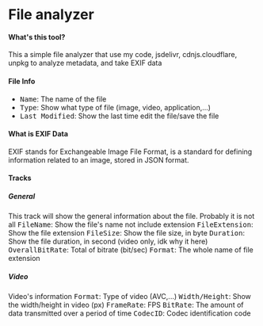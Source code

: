 # File analyzer

#### What's this tool?
This a simple file analyzer that use my code, jsdelivr, cdnjs.cloudflare, unpkg to analyze metadata, and take EXIF data
#### File Info
- <kbd>Name</kbd>: The name of the file
- <kbd>Type</kbd>: Show what type of file (image, video, application,...)
- <kbd>Last Modified</kbd>: Show the last time edit the file/save the file
#### What is EXIF Data
EXIF stands for Exchangeable Image File Format, is a standard for defining information related to an image, stored in JSON format.
#### Tracks
##### General
This track will show the general information about the file. Probably it is not all
<kbd>FileName</kbd>: Show the file's name not include extension
<kbd>FileExtension</kbd>: Show the file extension
<kbd>FileSize</kbd>: Show the file size, in byte
<kbd>Duration</kbd>: Show the file duration, in second (video only, idk why it here)
<kbd>OverallBitRate</kbd>: Total of bitrate (bit/sec)
<kbd>Format</kbd>: The whole name of file extension
##### Video
Video's information
<kbd>Format</kbd>: Type of video (AVC,...)
<kbd>Width/Height</kbd>: Show the width/height in video (px)
<kbd>FrameRate</kbd>: FPS
<kbd>BitRate</kbd>: The amount of data transmitted over a period of time
<kbd>CodecID</kbd>: Codec identification code
